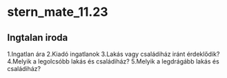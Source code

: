 # stern_mate_11.23

Ingtalan iroda
------------------------------------
1.Ingatlan ára
2.Kiadó ingatlanok
3.Lakás vagy családiház iránt érdeklődik?
4.Melyik a legolcsóbb lakás és családiház?
5.Melyik a legdrágább lakás és családiház?

